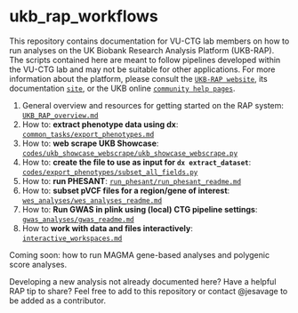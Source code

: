 # ukb_rap_workflows
This repository contains documentation for VU-CTG lab members on how to run analyses on the UK Biobank Research Analysis Platform (UKB-RAP). The scripts contained here are meant to follow pipelines developed within the VU-CTG lab and may not be suitable for other applications. For more  information about the platform, please consult the [`UKB-RAP website`](https://ukbiobank.dnanexus.com/landing), its documentation [`site`](https://dnanexus.gitbook.io/uk-biobank-rap), or the UKB online [`community help pages`](https://community.ukbiobank.ac.uk/hc/en-gb).

1. General overview and resources for getting started on the RAP system: [`UKB_RAP_overview.md`](https://github.com/vu-ctg/ukb_rap_workflows/blob/master/UKB_RAP_overview.md)
2. How to: **extract phenotype data using dx**: [`common_tasks/export_phenotypes.md`](https://github.com/vu-ctg/ukb_rap_workflows/blob/master/common_tasks/export_phenotypes.md)
3. How to: **web scrape UKB Showcase**: [`codes/ukb_showcase_webscrape/ukb_showcase_webscrape.py`](https://github.com/vu-ctg/ukb_rap_workflows/blob/master/codes/ukb_showcase_webscrape/ukb_showcase_webscrape.py)
4. How to: **create the file to use as input for `dx extract_dataset`**: [`codes/export_phenotypes/subset_all_fields.py`](https://github.com/vu-ctg/ukb_rap_workflows/blob/master/codes/export_phenotypes/subset_all_fields.py)
5. How to: **run PHESANT**: [`run_phesant/run_phesant_readme.md`](https://github.com/vu-ctg/ukb_rap_workflows/blob/master/run_phesant/run_phesant_readme.md)
6. How to: **subset pVCF files for a region/gene of interest**: [`wes_analyses/wes_analyses_readme.md`](https://github.com/vu-ctg/ukb_rap_workflows/blob/master/wes_analyses/wes_analyses_readme.md)
7. How to: **Run GWAS in plink using (local) CTG pipeline settings**: [`gwas_analyses/gwas_readme.md`](https://github.com/vu-ctg/ukb_rap_workflows/blob/master/gwas_analyses/gwas_readme.md)
8. How to **work with data and files interactively**: [`interactive_workspaces.md`](https://github.com/vu-ctg/ukb_rap_workflows/blob/master/interactive_workspaces.md)

Coming soon: how to run MAGMA gene-based analyses and polygenic score analyses.

Developing a new analysis not already documented here? Have a helpful RAP tip to share? Feel free to add to this repository or contact @jesavage to be added as a contributor.
